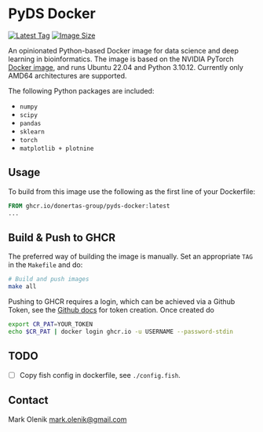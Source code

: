 # PyDS Docker
[![Latest Tag](https://ghcr-badge.egpl.dev/donertas-group/pyds-docker/latest_tag?trim=major&label=latest)](https://github.com/donertas-group/pyds-docker/pkgs/container/pyds-docker)
[![Image Size](https://ghcr-badge.egpl.dev/donertas-group/pyds-docker/size?tag=latest&label=image%20size)](https://github.com/donertas-group/pyds-docker/pkgs/container/pyds-docker)

An opinionated Python-based Docker image for data science and deep learning in bioinformatics.
The image is based on the NVIDIA PyTorch [Docker image](https://catalog.ngc.nvidia.com/orgs/nvidia/containers/pytorch), and runs Ubuntu 22.04 and Python 3.10.12. Currently only AMD64 architectures are supported.

The following Python packages are included:
* `numpy`
* `scipy`
* `pandas`
* `sklearn`
* `torch`
* `matplotlib + plotnine`

## Usage
To build from this image use the following as the first line of your Dockerfile:
```Dockerfile
FROM ghcr.io/donertas-group/pyds-docker:latest
...
```

## Build & Push to GHCR
The preferred way of building the image is manually. Set an appropriate `TAG` in the `Makefile` and do:

```bash
# Build and push images
make all
```

Pushing to GHCR requires a login, which can be achieved via a Github Token, see the [Github docs](https://docs.github.com/en/packages/working-with-a-github-packages-registry/working-with-the-container-registry#authenticating-to-the-container-registry) for token creation.
Once created do

```bash
export CR_PAT=YOUR_TOKEN
echo $CR_PAT | docker login ghcr.io -u USERNAME --password-stdin
```

## TODO
- [ ] Copy fish config in dockerfile, see `./config.fish`.

## Contact
Mark Olenik <mark.olenik@gmail.com>